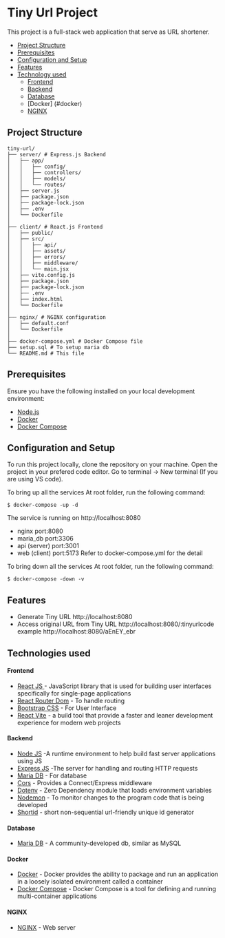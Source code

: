 # Tiny Url Project

This project is a full-stack web application that serve as URL shortener.

  - [Project Structure](#project-structure)
  - [Prerequisites](#prerequisites)
  - [Configuration and Setup](#configuration-and-setup)
  - [Features](#features)
  - [Technology used](#technologies-used)
    - [Frontend](#frontend)
    - [Backend](#backend)
    - [Database](#database)
    - [Docker] (#docker)   
    - [NGINX](#nginx)


## Project Structure

```
tiny-url/
├── server/ # Express.js Backend
│   ├── app/
│   │   ├── config/
│   │   ├── controllers/
│   │   ├── models/
│   │   └── routes/
│   ├── server.js
│   ├── package.json
│   ├── package-lock.json
│   ├── .env
│   └── Dockerfile
│       
├── client/ # React.js Frontend
│   ├── public/
│   ├── src/
│   │   ├── api/
│   │   ├── assets/
│   │   ├── errors/
│   │   ├── middleware/
│   │   └── main.jsx
│   ├── vite.config.js
│   ├── package.json
│   ├── package-lock.json
│   ├── .env
│   ├── index.html
│   └── Dockerfile
│
├── nginx/ # NGINX configuration
│   ├── default.conf
│   └── Dockerfile
│  
├── docker-compose.yml # Docker Compose file
├── setup.sql # To setup maria db
└── README.md # This file
```


## Prerequisites

Ensure you have the following installed on your local development environment:
- [Node.js](https://nodejs.org/)
- [Docker](https://www.docker.com/)
- [Docker Compose](https://docs.docker.com/compose/)


## Configuration and Setup

To run this project locally, clone the repository on your machine.
Open the project in your prefered code editor.
Go to terminal -> New terminal (If you are using VS code).

To bring up all the services
At root folder, run the following command:

```
$ docker-compose -up -d
```

The service is running on http://localhost:8080 
- nginx port:8080
- maria_db port:3306
- api (server) port:3001
- web (client) port:5173
Refer to docker-compose.yml for the detail 

To bring down all the services
At root folder, run the following command:

```
$ docker-compose -down -v
```

##  Features

- Generate Tiny URL http://localhost:8080
- Access original URL from Tiny URL http://localhost:8080/:tinyurlcode example http://localhost:8080/aEnEY_ebr 


##  Technologies used

####  Frontend

- [React JS ](https://www.npmjs.com/package/react) - JavaScript library that is used for building user interfaces specifically for single-page applications
- [React Router Dom](https://www.npmjs.com/package/react-router-dom) - To handle routing
- [Bootstrap CSS](https://www.npmjs.com/package/bootstrap) - For User Interface
- [React Vite](https://vitejs.dev/guide/) - a build tool that provide a faster and leaner development experience for modern web projects


####  Backend
- [Node JS](https://nodejs.org/en/) -A runtime environment to help build fast server applications using JS
- [Express JS](https://www.npmjs.com/package/express) -The server for handling and routing HTTP requests
- [Maria DB](https://www.npmjs.com/package/mariadb) - For database
- [Cors](https://www.npmjs.com/package/cors) - Provides a Connect/Express middleware
- [Dotenv](https://www.npmjs.com/package/dotenv) - Zero Dependency module that loads environment variables
- [Nodemon](https://www.npmjs.com/package/nodemon) - To monitor changes to the program code that is being developed
- [Shortid](https://www.npmjs.com/package/shortid) - short non-sequential url-friendly unique id generator


####  Database
- [Maria DB](https://mariadb.org/) - A community-developed db, similar as MySQL


####  Docker
- [Docker](https://docs.docker.com/get-started) - Docker provides the ability to package and run an application in a loosely isolated environment called a container
- [Docker Compose](https://docs.docker.com/compose/) - Docker Compose is a tool for defining and running multi-container applications


####  NGINX
- [NGINX](https://nginx.org/en/docs) - Web server